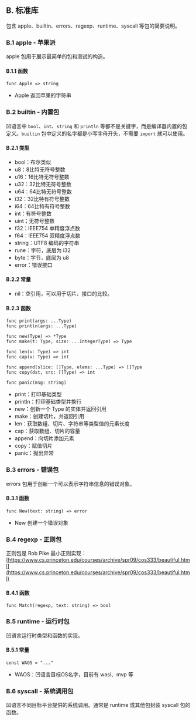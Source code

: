 ## B. 标准库

包含 apple、builtin、errors、regexp、runtime、syscall 等包的简要说明。

### B.1 apple - 苹果派

apple 包用于展示最简单的包和测试的构造。

#### B.1.1 函数

```wa
func Apple => string
```

- Apple 返回苹果的字符串

### B.2 builtin - 内置包

凹语言中 `bool`、`int`、`string` 和 `println` 等都不是关键字，而是编译器内置的包定义。`builtin` 包中定义的名字都是小写字母开头，不需要 `import` 就可以使用。

#### B.2.1 类型

- bool：布尔类似
- u8：8比特无符号整数
- u16：16比特无符号整数
- u32：32比特无符号整数
- u64：64比特无符号整数
- i32：32比特有符号整数
- i64：64比特有符号整数
- int：有符号整数
- uint；无符号整数
- f32：IEEE754 单精度浮点数
- f64：IEEE754 双精度浮点数
- string：UTF8 编码的字符串
- rune：字符，底层为 i32
- byte：字节，底层为 u8
- error：错误接口

#### B.2.2 常量

- nil：空引用，可以用于切片、接口的比较。

#### B.2.3 函数

```wa
func print(args: ...Type)
func println(args: ...Type)

func new(Type) => *Type
func make(t: Type, size: ...IntegerType) => Type

func len(v: Type) => int
func cap(v: Type) => int

func append(slice: []Type, elems: ...Type) => []Type
func copy(dst, src: []Type) => int

func panic(msg: string)
```

- print：打印基础类型
- println：打印基础类型并换行
- new：创新一个 Type 的实体并返回引用
- make：创建切片，并返回引用
- len：获取数组、切片、字符串等类型值的元素长度
- cap：获取数组、切片的容量
- append：向切片添加元素
- copy：赋值切片
- panic：抛出异常

### B.3 errors - 错误包

errors 包用于创新一个可以表示字符串信息的错误对象。

#### B.3.1 函数

```wa
func New(text: string) => error
```

- New 创建一个错误对象

### B.4 regexp - 正则包

正则包是 Rob Pike 最小正则实现：[https://www.cs.princeton.edu/courses/archive/spr09/cos333/beautiful.html](https://www.cs.princeton.edu/courses/archive/spr09/cos333/beautiful.html)

#### B.4.1 函数

```wa
func Match(regexp, text: string) => bool
```

### B.5 runtime - 运行时包

凹语言运行时类型和函数的实现。

#### B.5.1 常量

```wa
const WAOS = "..."
```

- WAOS：凹语言目标OS名字，目前有 wasi、mvp 等


### B.6 syscall - 系统调用包

凹语言不同目标平台提供的系统调用。通常是 runtime 或其他包封装 syscall 包的函数。
